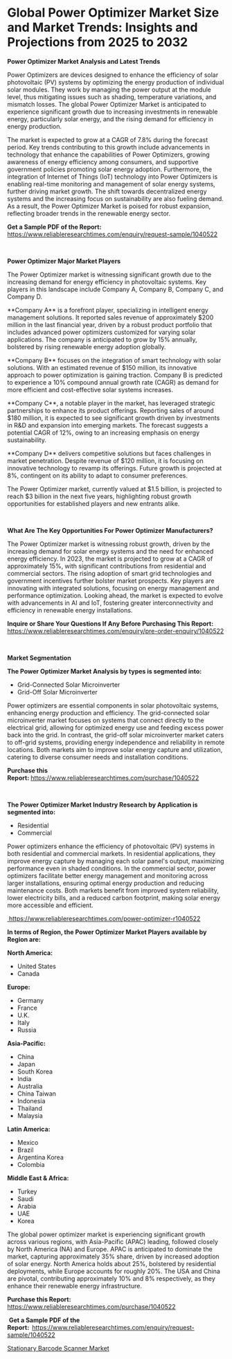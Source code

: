 <p><h1>Global Power Optimizer Market Size and Market Trends: Insights and Projections from 2025 to 2032</h1></p><p><strong>Power Optimizer Market Analysis and Latest Trends</strong></p>
<p><p>Power Optimizers are devices designed to enhance the efficiency of solar photovoltaic (PV) systems by optimizing the energy production of individual solar modules. They work by managing the power output at the module level, thus mitigating issues such as shading, temperature variations, and mismatch losses. The global Power Optimizer Market is anticipated to experience significant growth due to increasing investments in renewable energy, particularly solar energy, and the rising demand for efficiency in energy production.</p><p>The market is expected to grow at a CAGR of 7.8% during the forecast period. Key trends contributing to this growth include advancements in technology that enhance the capabilities of Power Optimizers, growing awareness of energy efficiency among consumers, and supportive government policies promoting solar energy adoption. Furthermore, the integration of Internet of Things (IoT) technology into Power Optimizers is enabling real-time monitoring and management of solar energy systems, further driving market growth. The shift towards decentralized energy systems and the increasing focus on sustainability are also fueling demand. As a result, the Power Optimizer Market is poised for robust expansion, reflecting broader trends in the renewable energy sector.</p></p>
<p><strong>Get a Sample PDF of the Report:&nbsp;</strong> <a href="https://www.reliableresearchtimes.com/enquiry/request-sample/1040522?utm_campaign=3313&utm_medium=2&utm_source=Github&utm_content=ia&utm_term=06042025&utm_id=power-optimizer">https://www.reliableresearchtimes.com/enquiry/request-sample/1040522</a></p>
<p>&nbsp;</p>
<p><strong>Power Optimizer Major Market Players</strong></p>
<p><p>The Power Optimizer market is witnessing significant growth due to the increasing demand for energy efficiency in photovoltaic systems. Key players in this landscape include Company A, Company B, Company C, and Company D.</p><p>**Company A** is a forefront player, specializing in intelligent energy management solutions. It reported sales revenue of approximately $200 million in the last financial year, driven by a robust product portfolio that includes advanced power optimizers customized for varying solar applications. The company is anticipated to grow by 15% annually, bolstered by rising renewable energy adoption globally.</p><p>**Company B** focuses on the integration of smart technology with solar solutions. With an estimated revenue of $150 million, its innovative approach to power optimization is gaining traction. Company B is predicted to experience a 10% compound annual growth rate (CAGR) as demand for more efficient and cost-effective solar systems increases.</p><p>**Company C**, a notable player in the market, has leveraged strategic partnerships to enhance its product offerings. Reporting sales of around $180 million, it is expected to see significant growth driven by investments in R&D and expansion into emerging markets. The forecast suggests a potential CAGR of 12%, owing to an increasing emphasis on energy sustainability.</p><p>**Company D** delivers competitive solutions but faces challenges in market penetration. Despite revenue of $120 million, it is focusing on innovative technology to revamp its offerings. Future growth is projected at 8%, contingent on its ability to adapt to consumer preferences.</p><p>The Power Optimizer market, currently valued at $1.5 billion, is projected to reach $3 billion in the next five years, highlighting robust growth opportunities for established players and new entrants alike.</p></p>
<p>&nbsp;</p>
<p><strong>What Are The Key Opportunities For Power Optimizer Manufacturers?</strong></p>
<p><p>The Power Optimizer market is witnessing robust growth, driven by the increasing demand for solar energy systems and the need for enhanced energy efficiency. In 2023, the market is projected to grow at a CAGR of approximately 15%, with significant contributions from residential and commercial sectors. The rising adoption of smart grid technologies and government incentives further bolster market prospects. Key players are innovating with integrated solutions, focusing on energy management and performance optimization. Looking ahead, the market is expected to evolve with advancements in AI and IoT, fostering greater interconnectivity and efficiency in renewable energy installations.</p></p>
<p><strong>Inquire or Share Your Questions If Any Before Purchasing This Report:</strong> <a href="https://www.reliableresearchtimes.com/enquiry/pre-order-enquiry/1040522?utm_campaign=3313&utm_medium=2&utm_source=Github&utm_content=ia&utm_term=06042025&utm_id=power-optimizer">https://www.reliableresearchtimes.com/enquiry/pre-order-enquiry/1040522</a></p>
<p>&nbsp;</p>
<p><strong>Market Segmentation</strong></p>
<p><strong>The Power Optimizer Market Analysis by types is segmented into:</strong></p>
<p><ul><li>Grid-Connected Solar Microinverter</li><li>Grid-Off Solar Microinverter</li></ul></p>
<p><p>Power optimizers are essential components in solar photovoltaic systems, enhancing energy production and efficiency. The grid-connected solar microinverter market focuses on systems that connect directly to the electrical grid, allowing for optimized energy use and feeding excess power back into the grid. In contrast, the grid-off solar microinverter market caters to off-grid systems, providing energy independence and reliability in remote locations. Both markets aim to improve solar energy capture and utilization, catering to diverse consumer needs and installation conditions.</p></p>
<p><strong>Purchase this Report:&nbsp;</strong><a href="https://www.reliableresearchtimes.com/purchase/1040522?utm_campaign=3313&utm_medium=2&utm_source=Github&utm_content=ia&utm_term=06042025&utm_id=power-optimizer">https://www.reliableresearchtimes.com/purchase/1040522</a></p>
<p>&nbsp;</p>
<p><strong>The Power Optimizer Market Industry Research by Application is segmented into:</strong></p>
<p><ul><li>Residential</li><li>Commercial</li></ul></p>
<p><p>Power optimizers enhance the efficiency of photovoltaic (PV) systems in both residential and commercial markets. In residential applications, they improve energy capture by managing each solar panel's output, maximizing performance even in shaded conditions. In the commercial sector, power optimizers facilitate better energy management and monitoring across larger installations, ensuring optimal energy production and reducing maintenance costs. Both markets benefit from improved system reliability, lower electricity bills, and a reduced carbon footprint, making solar energy more accessible and efficient.</p></p>
<p><a href="https://www.reliableresearchtimes.com/power-optimizer-r1040522?utm_campaign=3313&utm_medium=2&utm_source=Github&utm_content=ia&utm_term=06042025&utm_id=power-optimizer">&nbsp;https://www.reliableresearchtimes.com/power-optimizer-r1040522</a></p>
<p><strong>In terms of Region, the Power Optimizer Market Players available by Region are:</strong></p>
<p>
    <p> <strong> North America: </strong>
        <ul>
            <li>United States</li>
            <li>Canada</li>
        </ul>
        </p> 
    <p> <strong> Europe: </strong>
        <ul>
            <li>Germany</li>
            <li>France</li>
            <li>U.K.</li>
            <li>Italy</li>
            <li>Russia</li>
        </ul>
        </p> 
    <p> <strong> Asia-Pacific: </strong>
        <ul>
            <li>China</li>
            <li>Japan</li>
            <li>South Korea</li>
            <li>India</li>
            <li>Australia</li>
            <li>China Taiwan</li>
            <li>Indonesia</li>
            <li>Thailand</li>
            <li>Malaysia</li>
        </ul>
        </p> 
    <p> <strong> Latin America: </strong>
        <ul>
            <li>Mexico</li>
            <li>Brazil</li>
            <li>Argentina Korea</li>
            <li>Colombia</li>
        </ul>
        </p> 
    <p> <strong> Middle East & Africa: </strong>
        <ul>
            <li>Turkey</li>
            <li>Saudi</li>
            <li>Arabia</li>
            <li>UAE</li>
            <li>Korea</li>
        </ul>
    </p>
    </p>
<p><p>The global power optimizer market is experiencing significant growth across various regions, with Asia-Pacific (APAC) leading, followed closely by North America (NA) and Europe. APAC is anticipated to dominate the market, capturing approximately 35% share, driven by increased adoption of solar energy. North America holds about 25%, bolstered by residential deployments, while Europe accounts for roughly 20%. The USA and China are pivotal, contributing approximately 10% and 8% respectively, as they enhance their renewable energy infrastructure.</p></p>
<p><strong>Purchase this Report: </strong><a href="https://www.reliableresearchtimes.com/purchase/1040522?utm_campaign=3313&utm_medium=2&utm_source=Github&utm_content=ia&utm_term=06042025&utm_id=power-optimizer">https://www.reliableresearchtimes.com/purchase/1040522</a></p>
<p>&nbsp;<strong>Get a Sample PDF of the Report:&nbsp;&nbsp;</strong><a href="https://www.reliableresearchtimes.com/enquiry/request-sample/1040522?utm_campaign=3313&utm_medium=2&utm_source=Github&utm_content=ia&utm_term=06042025&utm_id=power-optimizer">https://www.reliableresearchtimes.com/enquiry/request-sample/1040522</a></p>
<p><strong></strong></p>
<p><p><a href="https://github.com/iquiseeboli/Market-Research-Report-List-1/blob/main/stationary-barcode-scanner-market.md?utm_campaign=3313&utm_medium=2&utm_source=Github&utm_content=ia&utm_term=06042025&utm_id=power-optimizer">Stationary Barcode Scanner Market</a></p></p>